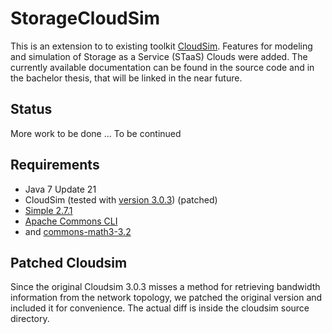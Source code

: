 StorageCloudSim
===============

This is an extension to to existing toolkit [CloudSim](http://code.google.com/p/cloudsim/). Features for modeling and simulation of Storage as a Service (STaaS) Clouds were added. The currently available documentation can be found in the source code and in the bachelor thesis, that will be linked in the near future.

Status
------
More work to be done ... To be continued

Requirements
------------
* Java 7 Update 21
* CloudSim (tested with [version 3.0.3](http://code.google.com/p/cloudsim/downloads/list)) (patched)
* [Simple 2.7.1](http://simple.sourceforge.net/download.php)
* [Apache Commons CLI](http://commons.apache.org/proper/commons-cli/index.html)
* and [commons-math3-3.2](http://commons.apache.org/proper/commons-math/download_math.cgi)

Patched Cloudsim
----------------
Since the original Cloudsim 3.0.3 misses a method for retrieving bandwidth information from the network topology, we patched the original version and included it for convenience. The actual diff is inside the cloudsim source directory.
